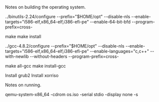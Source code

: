 Notes on building the operating system.

../binutils-2.24/configure --prefix="$HOME/opt" --disable-nls --enable-targets="i586-elf,x86_64-elf,i386-efi-pe" --enable-64-bit-bfd --program-prefix=cross-

make
make install

../gcc-4.8.2/configure --prefix="$HOME/opt" --disable-nls --enable-targets="i586-elf,x86_64-elf,i386-efi-pe" --enable-languages="c,c++" --with-newlib --without-headers --program-prefix=cross-

make all-gcc
make install-gcc

Install grub2
Install xorriso

Notes on running.

qemu-system-x86_64 -cdrom os.iso -serial stdio -display none -s

